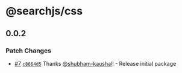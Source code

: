 # @searchjs/css

## 0.0.2

### Patch Changes

- [#7](https://github.com/OutpostHQ/searchjs/pull/7) [`c8664d5`](https://github.com/OutpostHQ/searchjs/commit/c8664d509188df0f0fd9c447e8cfb4f6a29714b8) Thanks [@shubham-kaushal](https://github.com/shubham-kaushal)! - Release initial package
